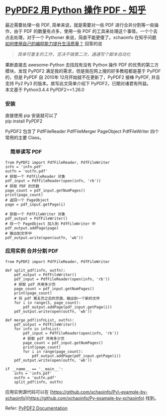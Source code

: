 # [PyPDF2 用 Python 操作 PDF - 知乎](https://zhuanlan.zhihu.com/p/26647491)

最近需要处理一些 PDF, 简单来说，就是需要对一些 PDF 进行合并分割等一些操作，由于 PDF 的数量有点多，使用一些 PDF 的工具来处理这个事情，一个个去点击处理，对于一个 Pythoner 来说，简直不能更傻了。xchaoinfo 在知乎问题 [如何使用自己的编程能力提升生活质量？](http://xn--/?%20-%20-9l0mr8fhn912a59b5z0brgpefwdt0b3x3a0eal2zg4hl7mmh3a8dkfyfin9f1i0a/) 回答的说

> _简单可重复的工作，坚决不做第二次，通通写个脚本自动化_

果断直接去 awesome-Python 去找找有没有 Python 操作 PDF 的优秀的第三方模块，发现 PyPDF2 满足我的需求，但是我在网上搜的好多教程都是基于 PyPDF 的，但是 PyPDF 自 2010年 12月开始就不在更新了，PyPDF2 接棒 PyPDF, 并且支持 Py2 Py3 的版本。故写此文简单介绍下 PyPDF2，已期对诸君有所益。  
本文基于 Python3.4.4 PyPDF2==1.26.0

### 安装

直接使用 pip 安装就可以了  
pip install PyPDF2

PyPDF2 包含了 PdfFileReader PdfFileMerger PageObject PdfFileWriter 四个常用的主要 Class。

### 　简单读写 PDF

```
from PyPDF2 import PdfFileReader, PdfFileWriter
infn = 'infn.pdf'
outfn = 'outfn.pdf'
# 获取一个 PdfFileReader 对象
pdf_input = PdfFileReader(open(infn, 'rb'))
# 获取 PDF 的页数
page_count = pdf_input.getNumPages()
print(page_count)
# 返回一个 PageObject
page = pdf_input.getPage(i)

# 获取一个 PdfFileWriter 对象
pdf_output = PdfFileWriter()
# 将一个 PageObject 加入到 PdfFileWriter 中
pdf_output.addPage(page)
# 输出到文件中
pdf_output.write(open(outfn, 'wb'))
```

### 应用实例 合并分割 PDF

```
from PyPDF2 import PdfFileReader, PdfFileWriter

def split_pdf(infn, outfn):
    pdf_output = PdfFileWriter()
    pdf_input = PdfFileReader(open(infn, 'rb'))
    # 获取 pdf 共用多少页
    page_count = pdf_input.getNumPages()
    print(page_count)
    # 将 pdf 第五页之后的页面，输出到一个新的文件
    for i in range(5, page_count):
        pdf_output.addPage(pdf_input.getPage(i))
    pdf_output.write(open(outfn, 'wb'))

def merge_pdf(infnList, outfn):
    pdf_output = PdfFileWriter()
    for infn in infnList:
        pdf_input = PdfFileReader(open(infn, 'rb'))
        # 获取 pdf 共用多少页
        page_count = pdf_input.getNumPages()
        print(page_count)
        for i in range(page_count):
            pdf_output.addPage(pdf_input.getPage(i))
    pdf_output.write(open(outfn, 'wb'))

if __name__ == '__main__':
    infn = 'infn.pdf'
    outfn = 'outfn.pdf'
    split_pdf(infn, outfn)
```

应用实例源代码可以在 [https://github.com/xchaoinfo/Py\-example-by-xchaoinfo](https://github.com/xchaoinfo/Py-example-by-xchaoinfo) 找到。

Refer: [PyPDF2 Documentation](http://pythonhosted.org/PyPDF2/)
